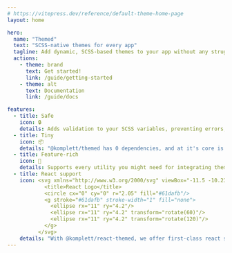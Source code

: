 ```yaml
---
# https://vitepress.dev/reference/default-theme-home-page
layout: home

hero:
  name: "Themed"
  text: "SCSS-native themes for every app"
  tagline: Add dynamic, SCSS-based themes to your app without any struggle.
  actions:
    - theme: brand
      text: Get started!
      link: /guide/getting-started
    - theme: alt
      text: Documentation
      link: /guide/docs

features:
  - title: Safe
    icon: 🔒
    details: Adds validation to your SCSS variables, preventing errors, half-defined themes and so on!
  - title: Tiny
    icon: 📦
    details: "@komplett/themed has 0 dependencies, and at it's core is just ~100 lines of SCSS."
  - title: Feature-rich
    icon: 🚀
    details: Supports every utility you might need for integrating themes into your app nicely.
  - title: React support
    icon: <svg xmlns="http://www.w3.org/2000/svg" viewBox="-11.5 -10.23174 23 20.46348">
            <title>React Logo</title>
            <circle cx="0" cy="0" r="2.05" fill="#61dafb"/>
            <g stroke="#61dafb" stroke-width="1" fill="none">
              <ellipse rx="11" ry="4.2"/>
              <ellipse rx="11" ry="4.2" transform="rotate(60)"/>
              <ellipse rx="11" ry="4.2" transform="rotate(120)"/>
            </g>
          </svg>
    details: "With @komplett/react-themed, we offer first-class react support."
---
```

